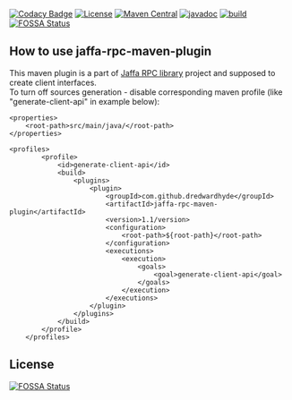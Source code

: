 [![Codacy Badge](https://api.codacy.com/project/badge/Grade/bfa0c04380ff44c69c51550add0f3116)](https://app.codacy.com/manual/dredwardhyde/jaffa-rpc-maven-plugin?utm_source=github.com&utm_medium=referral&utm_content=dredwardhyde/jaffa-rpc-maven-plugin&utm_campaign=Badge_Grade_Dashboard)
[![License](http://img.shields.io/:license-apache-brightgreen.svg)](http://www.apache.org/licenses/LICENSE-2.0.html)
[![Maven Central](https://maven-badges.herokuapp.com/maven-central/com.github.dredwardhyde/jaffa-rpc-maven-plugin/badge.svg)](https://maven-badges.herokuapp.com/maven-central/com.github.dredwardhyde/jaffa-rpc-maven-plugin)
[![javadoc](https://javadoc.io/badge2/com.github.dredwardhyde/jaffa-rpc-maven-plugin/javadoc.svg)](https://javadoc.io/doc/com.github.dredwardhyde/jaffa-rpc-maven-plugin)
[![build](https://github.com/dredwardhyde/jaffa-rpc-maven-plugin/workflows/build/badge.svg)](https://github.com/dredwardhyde/jaffa-rpc-maven-plugin/actions)
[![FOSSA Status](https://app.fossa.com/api/projects/git%2Bgithub.com%2Fdredwardhyde%2Fjaffa-rpc-maven-plugin.svg?type=shield)](https://app.fossa.com/projects/git%2Bgithub.com%2Fdredwardhyde%2Fjaffa-rpc-maven-plugin?ref=badge_shield)
## How to use jaffa-rpc-maven-plugin

This maven plugin is a part of [Jaffa RPC library](https://github.com/dredwardhyde/jaffa-rpc-library) project and supposed to create client interfaces.  
To turn off sources generation - disable corresponding maven profile (like "generate-client-api" in example below):

```
<properties>
    <root-path>src/main/java/</root-path>
</properties>

<profiles>
        <profile>
            <id>generate-client-api</id>
            <build>
                <plugins>
                    <plugin>
                        <groupId>com.github.dredwardhyde</groupId>
                        <artifactId>jaffa-rpc-maven-plugin</artifactId>
                        <version>1.1/version>
                        <configuration>
                            <root-path>${root-path}</root-path>
                        </configuration>
                        <executions>
                            <execution>
                                <goals>
                                    <goal>generate-client-api</goal>
                                </goals>
                            </execution>
                        </executions>
                    </plugin>
                </plugins>
            </build>
        </profile>
    </profiles>
```


## License
[![FOSSA Status](https://app.fossa.com/api/projects/git%2Bgithub.com%2Fdredwardhyde%2Fjaffa-rpc-maven-plugin.svg?type=large)](https://app.fossa.com/projects/git%2Bgithub.com%2Fdredwardhyde%2Fjaffa-rpc-maven-plugin?ref=badge_large)
